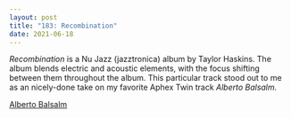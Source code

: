 ```yaml
---
layout: post  
title: "183: Recombination"  
date: 2021-06-18  
---
```


*Recombination* is a Nu Jazz (jazztronica) album by Taylor Haskins. The album blends electric and acoustic elements, with the focus shifting between them throughout the album. This particular track stood out to me as an nicely-done take on my favorite Aphex Twin track *Alberto Balsalm.*

[Alberto Balsalm](https://youtu.be/1NdMgaSsI4U?list=OLAK5uy_kK96avz1stGHHTOW-1TBfIPRPLyGc3Ccg)
